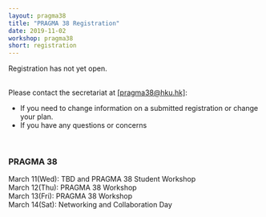 ```yaml
---
layout: pragma38
title: "PRAGMA 38 Registration"
date: 2019-11-02
workshop: pragma38
short: registration
---
```


Registration has not yet open.

<br>
Please contact the secretariat at <a href="mailto:pragma38@hku.hk">[pragma38@hku.hk]</a>: <br>
<ul>
  <li>If you need to change information on a submitted registration or change your plan.</li>
  <li>If you have any questions or concerns</li>
</ul>

<br>

### PRAGMA 38 <br>
March 11(Wed): TBD and PRAGMA 38 Student Workshop<br>
March 12(Thu): PRAGMA 38 Workshop<br>
March 13(Fri): PRAGMA 38 Workshop<br>
March 14(Sat): Networking and Collaboration Day
